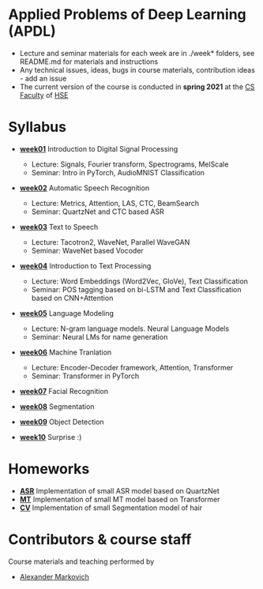 # Applied Problems of Deep Learning (APDL)
- Lecture and seminar materials for each week are in ./week* folders, see README.md for materials and instructions
- Any technical issues, ideas, bugs in course materials, contribution ideas - add an issue
- The current version of the course is conducted in **spring 2021** at the [CS Faculty](https://cs.hse.ru/en/) of [HSE](https://www.hse.ru/en/)

# Syllabus

- [__week01__](./week01) Introduction to Digital Signal Processing
  - Lecture: Signals, Fourier transform, Spectrograms, MelScale
  - Seminar: Intro in PyTorch, AudioMNIST Classification
  
- [__week02__](./week02) Automatic Speech Recognition
  - Lecture: Metrics, Attention, LAS, CTC, BeamSearch
  - Seminar: QuartzNet and CTC based ASR

- [__week03__](./week03) Text to Speech
  - Lecture: Tacotron2, WaveNet, Parallel WaveGAN
  - Seminar: WaveNet based Vocoder

- [__week04__](./week04) Introduction to Text Processing
  - Lecture: Word Embeddings (Word2Vec, GloVe), Text Classification
  - Seminar: POS tagging based on bi-LSTM and Text Classification based on CNN+Attention

- [__week05__](./week05) Language Modeling
  - Lecture: N-gram language models. Neural Language Models
  - Seminar: Neural LMs for name generation

- [__week06__](./week06) Machine Tranlation
  - Lecture: Encoder-Decoder framework, Attention, Transformer
  - Seminar: Transformer in PyTorch

- [__week07__](./week07) Facial Recognition

- [__week08__](./week08) Segmentation

- [__week09__](./week09) Object Detection

- [__week10__](./week10) Surprise :)


# Homeworks
- [__ASR__](./week02/homework.ipynb)
  Implementation of small ASR model based on QuartzNet
- [__MT__](./week06/homework.ipynb)
  Implementation of small MT model based on Transformer
- [__CV__](./week08/homework.ipynb)
  Implementation of small Segmentation model of hair
  
# Contributors & course staff
Course materials and teaching performed by
- [Alexander Markovich](https://t.me/markovka17)

